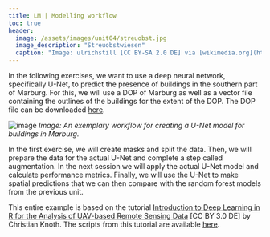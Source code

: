 ```yaml
---
title: LM | Modelling workflow
toc: true
header:
  image: /assets/images/unit04/streuobst.jpg
  image_description: "Streuobstwiesen"
  caption: "Image: ulrichstill [CC BY-SA 2.0 DE] via [wikimedia.org](https://commons.wikimedia.org/wiki/File:Tuebingen_Streuobstwiese.jpg)"
---
```



In the following exercises, we want to use a deep neural network, specifically U-Net, to predict the presence of buildings in the southern part of Marburg. For this, we will use a DOP of Marburg as well as a vector file containing the outlines of the buildings for the extent of the DOP. The DOP file can be downloaded [here](http://85.214.102.111/geo_data/).

![image](../assets/images/unit04/workflow.png)
*Image: An exemplary workflow for creating a U-Net model for buildings in Marburg.*

In the first exercise, we will create masks and split the data. Then, we will prepare the data for the actual U-Net and complete a step called augmentation. In the next session we will apply the actual U-Net model and calculate performance metrics. Finally, we will use the U-Net to make spatial predictions that we can then compare with the random forest models from the previous unit.

This entire example is based on the tutorial [Introduction to Deep Learning in R for the Analysis of UAV-based Remote Sensing Data]( https://av.tib.eu/media/49550) [CC BY 3.0 DE] by Christian Knoth. The scripts from this tutorial are available [here]( https://dachro.github.io/ogh_summer_school_2020/Tutorial_DL_UAV.html#introduction).


<script src="https://utteranc.es/client.js"
        repo="GeoMOER/geoAI"
        issue-term="GeoAI_2021_unit_04_LM_Modelling_Workflow"
        theme="github-light"
        crossorigin="anonymous"
        async>
</script>
